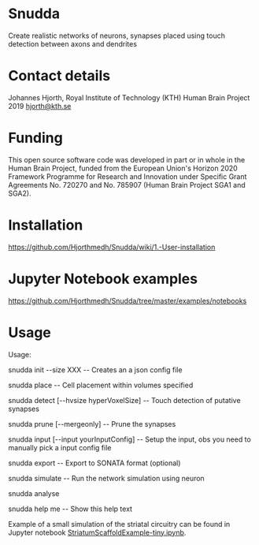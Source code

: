# Snudda
Create realistic networks of neurons, synapses placed using touch detection between axons and dendrites

# Contact details
Johannes Hjorth, Royal Institute of Technology (KTH)
Human Brain Project 2019
hjorth@kth.se

# Funding
This open source software code was developed in part or in whole in
the Human Brain Project, funded from the European Union's Horizon
2020 Framework Programme for Research and Innovation under Specific
Grant Agreements No. 720270 and No. 785907 (Human Brain Project SGA1
and SGA2).

# Installation

https://github.com/Hjorthmedh/Snudda/wiki/1.-User-installation

# Jupyter Notebook examples

https://github.com/Hjorthmedh/Snudda/tree/master/examples/notebooks

# Usage

  Usage:

  snudda init <networkPath> --size XXX
  -- Creates an a json config file

  snudda place <networkPath>
  -- Cell placement within volumes specified

  snudda detect <networkPath> [--hvsize hyperVoxelSize]
  -- Touch detection of putative synapses

  snudda prune <networkPath> [--mergeonly]
  -- Prune the synapses

  snudda input <networkPath> [--input yourInputConfig]
  -- Setup the input, obs you need to manually pick a input config file

  snudda export <networkPath>
  -- Export to SONATA format (optional)

  snudda simulate <networkPath>
  -- Run the network simulation using neuron

  snudda analyse <networkPath>

  snudda help me
  -- Show this help text

Example of a small simulation of the striatal circuitry can be found in Jupyter notebook [StriatumScaffoldExample-tiny.ipynb](./snudda/examples/StriatumScaffoldExample-tiny.ipynb).
